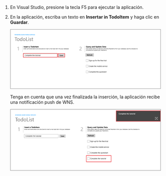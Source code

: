 
1. En Visual Studio, presione la tecla F5 para ejecutar la aplicación.

2. En la aplicación, escriba un texto en **Insertar in TodoItem** y haga clic en **Guardar**.

   	![](./media/mobile-services-windows-store-test-push/mobile-quickstart-push1.png)

   	Tenga en cuenta que una vez finalizada la inserción, la aplicación recibe una notificación push de WNS.

   	![](./media/mobile-services-windows-store-test-push/mobile-quickstart-push2.png)

<!---HONumber=August15_HO6-->
